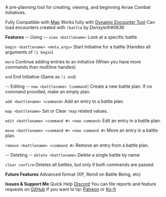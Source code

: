 A pre-planning tool for creating, viewing, and beginning Avrae Combat Initiatives.

Fully Compatible with [Map](https://avrae.io/dashboard/workshop/5f6a4623f4c89c324d6a5cd3)
Works fully with [Dynamic Encounter Tool](https://avrae.io/dashboard/workshop/5f790de74ded026d119cff20)
Can load encounters created with `!battle` by _Derixyleth#0636_

**Features**
-- Using --
`view <battlename>`
Look at a specific battle

`begin <battlename> <meta_args>`
Start Initiative for a battle (Handles all arguments of `!i begin`)

`more`
Continue adding entries to an initiative (When you have more commands than multiline handles)

`end`
End Initiative (Same as `!i end`)

-- Editing --
`new <battlename> [command]`
Create a new battle plan. If no command provided, make an empty plan.

`add <battlename> <command>`
Add an entry to a battle plan.

`map <battlename>`
Set or Clear `!map` related values.

`edit <battlename> <command #> <new command>`
Edit an entry in a battle plan.

`move <battlename> <command #> <new command #>`
Move an entry in a battle plan.

`remove <battlename> <command #>`
Remove an entry from a battle plan.

-- Deleting --
`delete <battlename>`
Delete a single battle by name

`clear confirm`
Deletes all battles, but only if both commands are passed

**Future Features**
Advanced format (XP, Reroll on Battle Being, etc)

**Issues & Support Me**
Quick Help [Discord](https://discord.gg/HczsFcY)
You can file reports and feature requests on [GitHub](https://github.com/storytellermahkasad/Avrae-Customizations)
If you want to tip: [Patreon](https://www.patreon.com/StorytellerMahkasad) or [Ko-fi](https://ko-fi.com/storytellermahkasad)